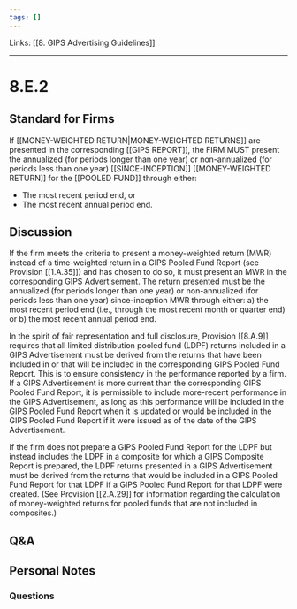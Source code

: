```yaml
---
tags: []
---
```

Links: [[8. GIPS Advertising Guidelines]]
___
# 8.E.2
## Standard for Firms
If [[MONEY-WEIGHTED RETURN|MONEY-WEIGHTED RETURNS]] are presented in the corresponding [[GIPS REPORT]], the FIRM MUST present the annualized (for periods longer than one year) or non-annualized (for periods less than one year) [[SINCE-INCEPTION]] [[MONEY-WEIGHTED RETURN]] for the [[POOLED FUND]] through either:
- The most recent period end, or
- The most recent annual period end.
## Discussion
If the firm meets the criteria to present a money-weighted return (MWR) instead of a time-weighted return in a GIPS Pooled Fund Report (see Provision [[1.A.35]]) and has chosen to do so, it must present an MWR in the corresponding GIPS Advertisement. The return presented must be the annualized (for periods longer than one year) or non-annualized (for periods less than one year) since-inception MWR through either: a) the most recent period end (i.e., through the most recent month or quarter end) or b) the most recent annual period end.

In the spirit of fair representation and full disclosure, Provision [[8.A.9]] requires that all limited distribution pooled fund (LDPF) returns included in a GIPS Advertisement must be derived from the returns that have been included in or that will be included in the corresponding GIPS Pooled Fund Report. This is to ensure consistency in the performance reported by a firm. If a GIPS Advertisement is more current than the corresponding GIPS Pooled Fund Report, it is permissible to include more-recent performance in the GIPS Advertisement, as long as this performance will be included in the GIPS Pooled Fund Report when it is updated or would be included in the GIPS Pooled Fund Report if it were issued as of the date of the GIPS Advertisement.

If the firm does not prepare a GIPS Pooled Fund Report for the LDPF but instead includes the LDPF in a composite for which a GIPS Composite Report is prepared, the LDPF returns presented in a GIPS Advertisement must be derived from the returns that would be included in a GIPS Pooled Fund Report for that LDPF if a GIPS Pooled Fund Report for that LDPF were created. (See Provision [[2.A.29]] for information regarding the calculation of money-weighted returns for pooled funds that are not included in composites.)
## Q&A

## Personal Notes

### Questions